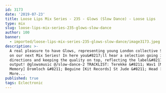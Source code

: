 ```yaml
---
id: 3173
date: '2019-07-23'
title: Loose Lips Mix Series - 235 - Glows (Slow Dance) - Loose Lips
type: mix
slug: loose-lips-mix-series-235-glows-slow-dance
author: 100
banner:
  - imported/loose-lips-mix-series-235-glows-slow-dance/image3173.jpeg
description: >-
  A real pleasure to have Glows, representing young London collective Slow Dance
  on our next Mix Series! In here you&#8217;ll hear a selection going in many
  directions and keeping the quality on top, reflecting the label&#8217;s
  output! @glowsmusic @/slow-dance-2 TRACKLIST: Terekke &#8211; Wav1 [Music Is
  Memory] Dromloch &#8211; Beguine [Kit Records] St Jude &#8211; Head [...]Read
  More...
published: true
tags: Eclectronic
---
```


